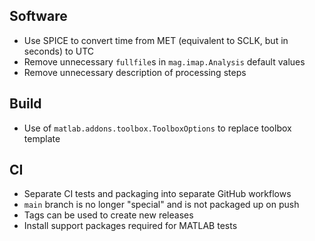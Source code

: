 ## Software

- Use SPICE to convert time from MET (equivalent to SCLK, but in seconds) to UTC
- Remove unnecessary `fullfile`s in `mag.imap.Analysis` default values
- Remove unnecessary description of processing steps

## Build

- Use of `matlab.addons.toolbox.ToolboxOptions` to replace toolbox template

## CI

- Separate CI tests and packaging into separate GitHub workflows
- `main` branch is no longer "special" and is not packaged up on push
- Tags can be used to create new releases
- Install support packages required for MATLAB tests
